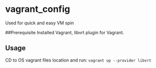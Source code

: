 # vagrant_config
Used for quick and easy VM spin

##Prerequisite
Installed Vagrant, libvrt plugin for Vagrant.

## Usage
CD to OS vagrant files location and run:
``` vagrant up --provider libvrt ``` 
